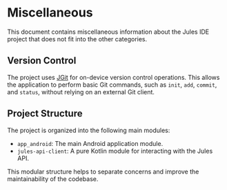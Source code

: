 # Miscellaneous

This document contains miscellaneous information about the Jules IDE project that does not fit into the other categories.

## Version Control

The project uses [JGit](https://www.eclipse.org/jgit/) for on-device version control operations. This allows the application to perform basic Git commands, such as `init`, `add`, `commit`, and `status`, without relying on an external Git client.

## Project Structure

The project is organized into the following main modules:

-   `app_android`: The main Android application module.
-   `jules-api-client`: A pure Kotlin module for interacting with the Jules API.

This modular structure helps to separate concerns and improve the maintainability of the codebase.
